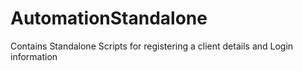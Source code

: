 # AutomationStandalone
Contains Standalone Scripts for registering a client details and Login information
